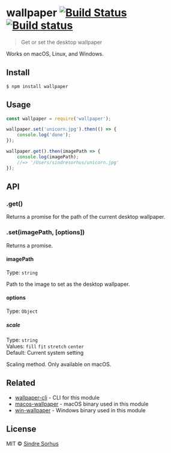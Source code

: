 # wallpaper [![Build Status](https://travis-ci.org/sindresorhus/wallpaper.svg?branch=master)](https://travis-ci.org/sindresorhus/wallpaper) [![Build status](https://ci.appveyor.com/api/projects/status/xhwaihmhhplh5d05/branch/master?svg=true)](https://ci.appveyor.com/project/sindresorhus/wallpaper/branch/master)

> Get or set the desktop wallpaper

Works on macOS, Linux, and Windows.


## Install

```
$ npm install wallpaper
```


## Usage

```js
const wallpaper = require('wallpaper');

wallpaper.set('unicorn.jpg').then(() => {
	console.log('done');
});

wallpaper.get().then(imagePath => {
	console.log(imagePath);
	//=> '/Users/sindresorhus/unicorn.jpg'
});
```


## API

### .get()

Returns a promise for the path of the current desktop wallpaper.

### .set(imagePath, [options])

Returns a promise.

#### imagePath

Type: `string`

Path to the image to set as the desktop wallpaper.

#### options

Type: `Object`

##### scale

Type: `string`<br>
Values: `fill` `fit` `stretch` `center`<br>
Default: Current system setting

Scaling method. Only available on macOS.


## Related

- [wallpaper-cli](https://github.com/sindresorhus/wallpaper-cli) - CLI for this module
- [macos-wallpaper](https://github.com/sindresorhus/macos-wallpaper) - macOS binary used in this module
- [win-wallpaper](https://github.com/sindresorhus/win-wallpaper) - Windows binary used in this module


## License

MIT © [Sindre Sorhus](https://sindresorhus.com)
